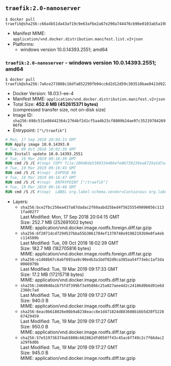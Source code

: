 ## `traefik:2.0-nanoserver`

```console
$ docker pull traefik@sha256:c66a4b51da43af19c9e63af6e2a67e290a744476cb96e0103ab5a198433ca7ac
```

-	Manifest MIME: `application/vnd.docker.distribution.manifest.list.v2+json`
-	Platforms:
	-	windows version 10.0.14393.2551; amd64

### `traefik:2.0-nanoserver` - windows version 10.0.14393.2551; amd64

```console
$ docker pull traefik@sha256:7a6ce273888c16dfa852299fb94cc6d2d12d59c303510bae0413d9229667c078
```

-	Docker Version: 18.03.1-ee-4
-	Manifest MIME: `application/vnd.docker.distribution.manifest.v2+json`
-	Total Size: **452.6 MB (452615371 bytes)**  
	(compressed transfer size, not on-disk size)
-	Image ID: `sha256:698c531e08442364c2764bf2d1cf5aa4b23cf8809b24ae97c3521978426906f6`
-	Entrypoint: `["\/traefik"]`

```dockerfile
# Mon, 17 Sep 2018 20:04:15 GMT
RUN Apply image 10.0.14393.0
# Tue, 09 Oct 2018 18:02:39 GMT
RUN Install update 10.0.14393.2551
# Tue, 19 Mar 2019 09:16:39 GMT
RUN cmd /S /C #(nop) COPY file:200d8de5309334486efe06739239ea8729a5d7aa34871757cecba196a26932cb in \traefik.exe 
# Tue, 19 Mar 2019 09:16:45 GMT
RUN cmd /S /C #(nop)  EXPOSE 80
# Tue, 19 Mar 2019 09:16:47 GMT
RUN cmd /S /C #(nop)  ENTRYPOINT ["/traefik"]
# Tue, 19 Mar 2019 09:16:48 GMT
RUN cmd /S /C #(nop)  LABEL org.label-schema.vendor=Containous org.label-schema.url=https://traefik.io org.label-schema.name=Traefik org.label-schema.description=A modern reverse-proxy org.label-schema.version=v2.0.0-alpha1 org.label-schema.docker.schema-version=1.0
```

-	Layers:
	-	`sha256:bce2fbc256ea437a87dadac2f69aabd25bed4f56255549090056c1131fad0277`  
		Last Modified: Mon, 17 Sep 2018 20:04:15 GMT  
		Size: 252.7 MB (252691002 bytes)  
		MIME: application/vnd.docker.image.rootfs.foreign.diff.tar.gzip
	-	`sha256:6f2071dcd7294537bba55b3061704ef1370748e91982193b9e0fa4ebc114589b`  
		Last Modified: Tue, 09 Oct 2018 18:02:39 GMT  
		Size: 182.7 MB (182705816 bytes)  
		MIME: application/vnd.docker.image.rootfs.foreign.diff.tar.gzip
	-	`sha256:e1d68b67c6abf693aa9c90e4b3a1bdf02d9ca385aa54f73ebc1af3da0066979b`  
		Last Modified: Tue, 19 Mar 2019 09:17:33 GMT  
		Size: 17.2 MB (17215718 bytes)  
		MIME: application/vnd.docker.image.rootfs.diff.tar.gzip
	-	`sha256:2460840a1b75fdf399bf3a95866c25a027aee4d2c24186d0b6d91e6d2360c7ad`  
		Last Modified: Tue, 19 Mar 2019 09:17:27 GMT  
		Size: 940.0 B  
		MIME: application/vnd.docker.image.rootfs.diff.tar.gzip
	-	`sha256:6eac0b618026e86b9a8238eacc8e1d471824d883608b16b5d20f522867429459`  
		Last Modified: Tue, 19 Mar 2019 09:17:27 GMT  
		Size: 950.0 B  
		MIME: application/vnd.docker.image.rootfs.diff.tar.gzip
	-	`sha256:57e519736374ab5808c662862dfd050ff43c45ac6f749c2c7f66dac2a29f6d0b`  
		Last Modified: Tue, 19 Mar 2019 09:17:27 GMT  
		Size: 945.0 B  
		MIME: application/vnd.docker.image.rootfs.diff.tar.gzip
